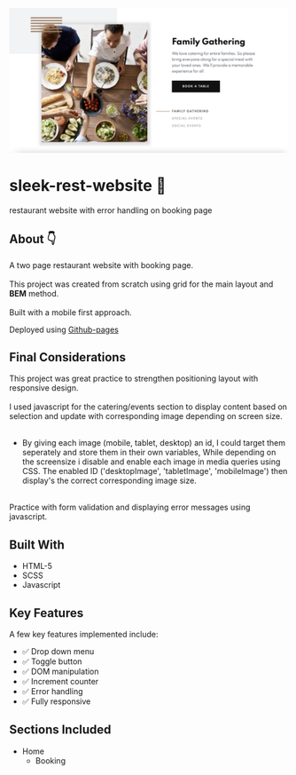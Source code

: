 ![](images/readme/dine-README-thumbnail.png)

# sleek-rest-website :hamburger:

restaurant website with error handling on booking page

## About :point_down:

A two page restaurant website with booking page.
<br>
<br>
This project was created from scratch using grid for the main layout and **BEM** method.
<br>
<br>
Built with a mobile first approach.
>
Deployed using [Github-pages](https://colinthedev.github.io/sleek-rest-website/)

## Final Considerations

This project was great practice to strengthen positioning layout with responsive design.   
<br>
I used javascript for the catering/events section to display content based on selection and update with corresponding image depending on screen size. <br>
<br>
- By giving each image (mobile, tablet, desktop) an id, I could target them seperately and store them in their own variables, While depending on the screensize i disable and enable each image in media queries using CSS. The enabled ID ('desktopImage', 'tabletImage', 'mobileImage') then display's the correct corresponding image size.
<br>
Practice with form validation and displaying error messages using javascript.
<br>

## Built With 

* HTML-5
* SCSS
* Javascript

## Key Features

A few key features implemented include:
- :white_check_mark: Drop down menu
- :white_check_mark: Toggle button
- :white_check_mark: DOM manipulation
- :white_check_mark: Increment counter
- :white_check_mark: Error handling
- :white_check_mark: Fully responsive

## Sections Included

- Home
  - Booking
